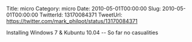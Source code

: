 Title: micro
Category: micro
Date: 2010-05-01T00:00:00
Slug: 2010-05-01T00:00:00
TwitterId: 13170084371
TweetUrl: https://twitter.com/mark_philpot/status/13170084371

Installing Windows 7 & Kubuntu 10.04 -- So far no casualities